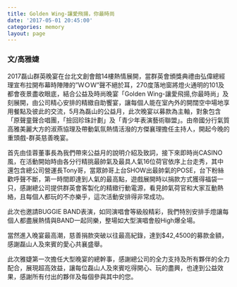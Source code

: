 ```yaml
---
title: Golden Wing-讓愛飛揚，你最時尚
date: '2017-05-01 20:45:00'
categories: memory
layout: page
---
```


### 文/高雅婕

2017磊山群英晚宴在台北文創會館14樓熱情展開，當群英會頒獎典禮由弘偉總經理宣布拉開布幕時陣陣的”ＷＯＷ”聲不絕於耳，270度落地窗將燈火通明的101及都會夜景盡收眼底，結合公益及時尚晚宴「Golden Wing-讓愛飛揚,你最時尚」及刻展開，由公司精心安排的精緻自助饗宴，讓每個人能在室內外的開闊空中場地享用餐點及彼此的交流，5月為磊山的公益月，此次晚宴以募款為主軸，對象包含「原聲童聲合唱團，「撿回珍珠計劃」及「青少年表演藝術聯盟」。由帝國分行氣質高雅美麗大方的淑燕協理及帶動氣氛熱情活潑的方傑襄理擔任主持人，開起今晚的重頭戲-群英慈善晚宴。

首先由佳蓉董事長為我們帶來公益月的說明介紹及致詞，接下來即時尚CASINO風，在活動開始時由各分行精挑最帥氣及最具人氣16位荷官依序上台走秀，其中還包含總公司營運長Tony哥，當眾帥哥上台SHOW出最帥氣的POSE，台下粉絲歡呼聲不斷，第一時間即達到人氣的最高點，遊戲展開時以捐款方式獲得福袋一只，感謝總公司提供群英會客製化的精緻行動電源，看見帥氣荷官和大家互動熱絡，且每個人都玩的不亦樂乎，這次活動安排得非常成功。

此次也邀請BUGGIE BAND表演，如同演唱會等級般精彩，我們特別安排手燈讓每個人都盡展熱情與BAND一起同樂，整場如大型演唱會般High爆全場。

當然進入晚宴最高潮，慈善捐款突破以往最高紀錄，達到$42,4500的募款金額，感謝磊山人及來賓的愛心共襄盛舉。

此次雅婕第一次擔任大型晚宴的總幹事，感謝總公司的全力支持及所有夥伴的全力配合，展現超高效益，讓每位磊山人及來賓吃得開心、玩的盡興，也達到公益效果，感謝所有付出的夥伴及每個參與其中的您。